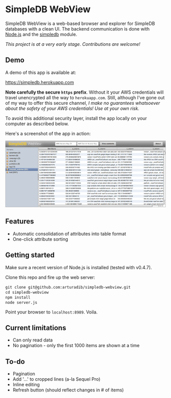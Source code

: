 # SimpleDB WebView

SimpleDB WebView is a web-based browser and explorer for SimpleDB databases with a clean UI. The backend communication is done with [Node.js](https://github.com/joyent/node) and the [simpledb](https://github.com/rjrodger/simpledb) module.

_This project is at a very early stage. Contributions are welcome!_

## Demo

A demo of this app is available at:

https://simpledb.herokuapp.com

**Note carefully the secure `https` prefix**. Without it your AWS credentials will travel unencrypted all the way to `herokuapp.com`. Still, although I've gone out of my way to offer this secure channel, _I make no guarantees whatsoever about the safety of your AWS credentials! Use at your own risk._

To avoid this additional security layer, install the app locally on your computer as described below.

Here's a screenshot of the app in action:

![Screenshot](https://github.com/arturadib/simpledb-webview/raw/master/README-screenshot.png)

## Features

* Automatic consolidation of attributes into table format
* One-click attribute sorting

## Getting started

Make sure a recent version of Node.js is installed (tested with v0.4.7). 

Clone this repo and fire up the web server:

    git clone git@github.com:arturadib/simpledb-webview.git
    cd simpledb-webview
    npm install
    node server.js
    
Point your browser to `localhost:8989`. Voila.

## Current limitations

* Can only read data
* No pagination - only the first 1000 items are shown at a time

## To-do

* Pagination
* Add '...' to cropped lines (a-la Sequel Pro)
* Inline editing
* Refresh button (should reflect changes in # of items)
